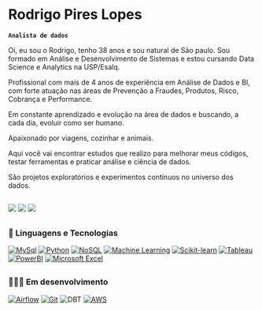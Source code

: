# Rodrigo Pires Lopes

**`Analista de dados`** 

Oi, eu sou o Rodrigo, tenho 38 anos e sou natural de São paulo. Sou formado em Análise e Desenvolvimento de Sistemas e estou cursando Data Science e Analytics na USP/Esalq.

Profissional com mais de 4 anos de experiência em Análise de Dados e BI, com forte atuação nas áreas de Prevenção a Fraudes, Produtos, Risco, Cobrança e Performance.

Em constante aprendizado e evolução na área de dados e buscando, a cada dia, evoluir como ser humano.

Apaixonado por viagens, cozinhar e animais.

Aqui você vai encontrar estudos que realizo para melhorar meus códigos, testar ferramentas e praticar análise e ciência de dados.

São projetos exploratórios e experimentos contínuos no universo dos dados.

  ##
 
<p align="center">
  <div> 
    <a href="mailto:rhpires@outlook.com"><img src="https://img.shields.io/badge/-Gmail-%23333?style=for-the-badge&logo=gmail&logoColor=white" target="_blank"></a>
    <a href="https://www.linkedin.com/in/rodrigo-pires-lopes/" target="_blank"><img src="https://img.shields.io/badge/LinkedIn-0077B5?style=for-the-badge&logo=linkedin&logoColor=white" target="_blank"></a>
    <a href="https://rodpireslopes.github.io/Portfolio/" target="_blank"><img src="https://img.shields.io/badge/-Portf%C3%B3lio-%23556B2F?style=for-the-badge&logo=github&logoColor=white" target="_blank"></a>
  </div>
</p>

  ##

### 🤖 Linguagens e Tecnologias

[![MySql](https://img.shields.io/badge/MYSQL-5D8AA8?style=for-the-badge&logo=mysql&logoColor=white)](https://www.mysql.com/)</a>
[![Python](https://img.shields.io/badge/PYTHON-21618C?style=for-the-badge&logo=python&logoColor=white)](https://www.python.org/)
[![NoSQL](https://img.shields.io/badge/NOSQL-1ABC9C?style=for-the-badge&logo=mongodb&logoColor=white)](https://www.mongodb.com/)
[![Machine Learning](https://img.shields.io/badge/MACHINE%20LEARNING-E67E22?style=for-the-badge&logo=tensorflow&logoColor=white)](https://scikit-learn.org/stable/)
[![Scikit-learn](https://img.shields.io/badge/SCIKIT--LEARN-21618C?style=for-the-badge&logo=scikit-learn&logoColor=white)](https://scikit-learn.org/stable/)
[![Tableau](https://img.shields.io/badge/TABLEAU-E67E22?style=for-the-badge&logo=tableau&logoColor=white)](https://www.tableau.com/)
[![PowerBI](https://img.shields.io/badge/POWERBI-F4D03F?style=for-the-badge&logo=power-bi&logoColor=black)](https://powerbi.microsoft.com/)
[![Microsoft Excel](https://img.shields.io/badge/EXCEL-1E8449?style=for-the-badge&logo=microsoft-excel&logoColor=white)](https://www.microsoft.com/en-us/microsoft-365/excel)

  ##

### 👷🏼‍♂️ Em desenvolvimento

[![Airflow](https://img.shields.io/badge/AIRFLOW-21618C?style=for-the-badge&logo=apache-airflow&logoColor=white)](https://airflow.apache.org/)
[![Git](https://img.shields.io/badge/GIT-F05032?style=for-the-badge&logo=git&logoColor=white)](https://git-scm.com/)
![DBT](https://img.shields.io/badge/DBT%20-%20%23fe6703?style=for-the-badge&logo=DBT&logoColor=DBT&labelColor=white)
[![AWS](https://img.shields.io/badge/AWS-2C3E50?style=for-the-badge&logo=amazon-aws&logoColor=white)](https://aws.amazon.com/)




